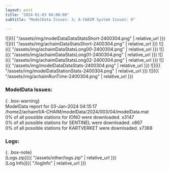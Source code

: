 ```yaml
---
layout: post
title: "2024-01-03 04:00:00"
subtitle: "ModelData Issues: 3; A-CHAIM System Issues: 0"

---
```


![]({{ "/assets/img/modelDataDataStatsShort-2400304.png" | relative_url }})
![]({{ "/assets/img/achaimDataStatsShort-2400304.png" | relative_url }})
![]({{ "/assets/img/achaimDataStatsLong00-2400304.png" | relative_url }})
![]({{ "/assets/img/achaimDataStatsLong01-2400304.png" | relative_url }})
![]({{ "/assets/img/achaimDataStatsLong02-2400304.png" | relative_url }})
![]({{ "/assets/img/modelDataDataStats-2400304.png" | relative_url }})
![]({{ "/assets/img/modelDataStationStats-2400304.png" | relative_url }})
![]({{ "/assets/img/achaimRunTime-2400304.png" | relative_url }})


### ModelData Issues:  
  
{: .box-warning}  
 ModelData report for 03-Jan-2024 04:15:17   
 /home2/achaim1/A-CHAIM/modelData/2024/003/04/modelData.mat   
 0% of all possible stations for IONO were downloaded. x3147   
 0% of all possible stations for SENTINEL were downloaded. x867   
 0% of all possible stations for KARTVERKET were downloaded. x7368   
  


### Logs:  
  
{: .box-note}  
[Logs.zip]({{ "/assets/other/logs.zip" | relative_url }})  
[Log Info]({{ "/logInfo" | relative_url }})  
